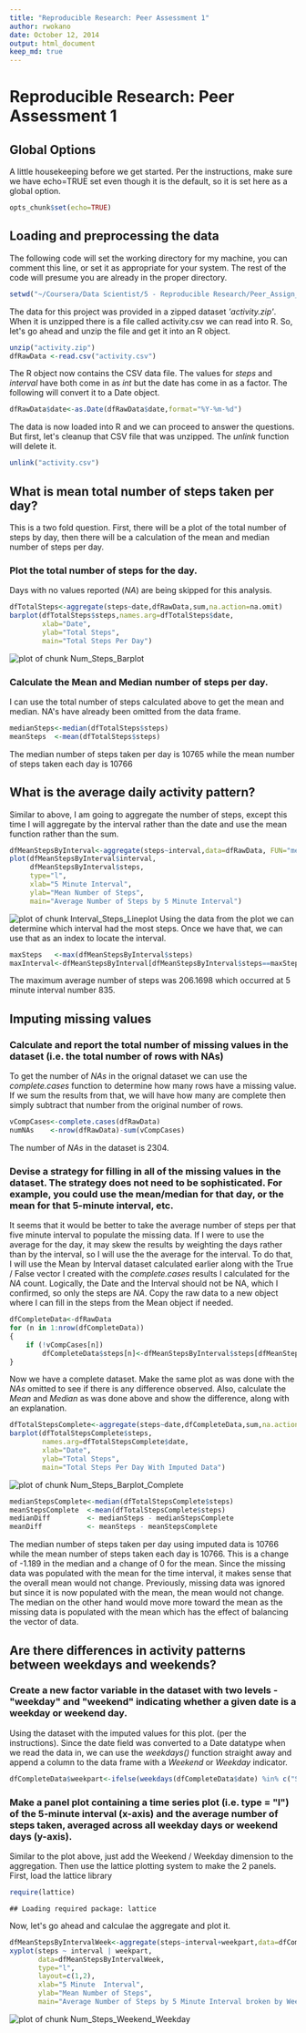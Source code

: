 ```yaml
---
title: "Reproducible Research: Peer Assessment 1"
author: rwokano
date: October 12, 2014
output: html_document
keep_md: true
---
```


Reproducible Research: Peer Assessment 1
========================================
## Global Options
A little housekeeping before we get started. Per the instructions, make sure we have echo=TRUE set even though it is the default, so it is set here as a global option.

```r
opts_chunk$set(echo=TRUE)
```

## Loading and preprocessing the data
The following code will set the working directory for my machine, you can comment this line, or set it as appropriate for your system. The rest of the code will presume you are already in the proper directory. 

```r
setwd("~/Coursera/Data Scientist/5 - Reproducible Research/Peer_Assign_1")
```
The data for this project was provided in a zipped dataset *'activity.zip'*. When it is unzipped there is a file called activity.csv we can read into R. So, let's go ahead and unzip the file and get it into an R object.

```r
unzip("activity.zip")
dfRawData <-read.csv("activity.csv")
```
The R object now contains the CSV data file.  The values for *steps* and *interval* have both come in as *int* but the date has come in as a factor.  The following will convert it to a Date object.

```r
dfRawData$date<-as.Date(dfRawData$date,format="%Y-%m-%d")
```

The data is now loaded into R and we can proceed to answer the questions.  But first, let's cleanup that CSV file that was unzipped.  The *unlink* function will delete it.

```r
unlink("activity.csv")
```

## What is mean total number of steps taken per day?
This is a two fold question. First, there will be a plot of the total number of steps by day, then there will be a calculation of the mean and median number of steps per day.
### Plot the total number of steps for the day.
Days with no values reported (*NA*) are being skipped for this analysis.

```r
dfTotalSteps<-aggregate(steps~date,dfRawData,sum,na.action=na.omit)
barplot(dfTotalSteps$steps,names.arg=dfTotalSteps$date, 
        xlab="Date", 
        ylab="Total Steps", 
        main="Total Steps Per Day")
```

![plot of chunk Num_Steps_Barplot](figure/Num_Steps_Barplot.png) 
### Calculate the Mean and Median number of steps per day.
I can use the total number of steps calculated above to get the mean and median.  NA's have already been omitted from the data frame.

```r
medianSteps<-median(dfTotalSteps$steps)
meanSteps  <-mean(dfTotalSteps$steps)
```
The median number of steps taken per day is 10765 while the mean number of steps taken each day is 10766

## What is the average daily activity pattern?
Similar to above, I am going to aggregate the number of steps, except this time I will aggregate by the interval rather than the date and use the mean function rather than the sum.

```r
dfMeanStepsByInterval<-aggregate(steps~interval,data=dfRawData, FUN="mean",na.action=na.omit)
plot(dfMeanStepsByInterval$interval,
     dfMeanStepsByInterval$steps,
     type="l",
     xlab="5 Minute Interval",
     ylab="Mean Number of Steps",
     main="Average Number of Steps by 5 Minute Interval")
```

![plot of chunk Interval_Steps_Lineplot](figure/Interval_Steps_Lineplot.png) 
Using the data from the plot we can determine which interval had the most steps. Once we have that, we can use that as an index to locate the interval.

```r
maxSteps   <-max(dfMeanStepsByInterval$steps)
maxInterval<-dfMeanStepsByInterval[dfMeanStepsByInterval$steps==maxSteps,1]
```
The maximum average number of steps was 206.1698 which occurred at 5 minute interval number 835.


## Imputing missing values
### Calculate and report the total number of missing values in the dataset (i.e. the total number of rows with NAs) 
To get the number of *NAs* in the orignal dataset we can use the *complete.cases* function to determine how many rows have a missing value.  If we sum the results from that, we will have how many are complete then simply subtract that number from the original number of rows.

```r
vCompCases<-complete.cases(dfRawData)
numNAs    <-nrow(dfRawData)-sum(vCompCases)
```
The number of *NAs* in the dataset is 2304.

### Devise a strategy for filling in all of the missing values in the dataset. The strategy does not need to be sophisticated. For example, you could use the mean/median for that day, or the mean for that 5-minute interval, etc.
It seems that it would be better to take the average number of steps per that five minute interval to populate the missing data. If I were to use the average for the day, it may skew the results by weighting the days rather than by the interval, so I will use the the average for the interval.  To do that, I will use the Mean by Interval dataset calculated earlier along with the True / False vector I created with the *complete.cases* results I calculated for the *NA* count.  Logically, the Date and the Interval should not be NA, which I confirmed, so only the steps are *NA*. Copy the raw data to a new object where I can fill in the steps from the Mean object if needed.

```r
dfCompleteData<-dfRawData
for (n in 1:nrow(dfCompleteData))
{
    if (!vCompCases[n])
        dfCompleteData$steps[n]<-dfMeanStepsByInterval$steps[dfMeanStepsByInterval$interval==dfCompleteData[n,"interval"]]
}
```
Now we have a complete dataset.  Make the same plot as was done with the *NAs* omitted to see if there is any difference observed.  Also, calculate the *Mean* and *Median* as was done above and show the difference, along with an explanation.

```r
dfTotalStepsComplete<-aggregate(steps~date,dfCompleteData,sum,na.action=na.omit)
barplot(dfTotalStepsComplete$steps,
        names.arg=dfTotalStepsComplete$date, 
        xlab="Date", 
        ylab="Total Steps",
        main="Total Steps Per Day With Imputed Data")
```

![plot of chunk Num_Steps_Barplot_Complete](figure/Num_Steps_Barplot_Complete.png) 

```r
medianStepsComplete<-median(dfTotalStepsComplete$steps)
meanStepsComplete  <-mean(dfTotalStepsComplete$steps)
medianDiff         <- medianSteps - medianStepsComplete
meanDiff           <- meanSteps - meanStepsComplete
```
The median number of steps taken per day using imputed data is 10766 while the mean number of steps taken each day is 10766.
This is a change of -1.189 in the median and a change of 0 for the mean.
Since the missing data was populated with the mean for the time interval, it makes sense that the overall mean would not change. Previously, missing data was ignored but since it is now populated with the mean, the mean would not change.  
The median on the other hand would move more toward the mean as the missing data is populated with the mean which has the effect of balancing the vector of data.


## Are there differences in activity patterns between weekdays and weekends?
### Create a new factor variable in the dataset with two levels - "weekday" and "weekend" indicating whether a given date is a weekday or weekend day.
Using the dataset with the imputed values for this plot. (per the instructions). Since the date field was converted to a Date datatype when we read the data in, we can use the *weekdays()* function straight away and append a column to the data frame with a *Weekend* or *Weekday* indicator.

```r
dfCompleteData$weekpart<-ifelse(weekdays(dfCompleteData$date) %in% c("Saturday","Sunday"),"Weekend","Weekday")
```
### Make a panel plot containing a time series plot (i.e. type = "l") of the 5-minute interval (x-axis) and the average number of steps taken, averaged across all weekday days or weekend days (y-axis). 
Similar to the plot above, just add the Weekend / Weekday dimension to the aggregation. Then use the lattice plotting system to make the 2 panels.
First, load the lattice library

```r
require(lattice)
```

```
## Loading required package: lattice
```
Now, let's go ahead and calculae the aggregate and plot it.

```r
dfMeanStepsByIntervalWeek<-aggregate(steps~interval+weekpart,data=dfCompleteData, FUN="mean",na.action=na.omit)
xyplot(steps ~ interval | weekpart,
       data=dfMeanStepsByIntervalWeek,
       type="l", 
       layout=c(1,2),
       xlab="5 Minute  Interval",
       ylab="Mean Number of Steps",
       main="Average Number of Steps by 5 Minute Interval broken by Weekday / Weekend")
```

![plot of chunk Num_Steps_Weekend_Weekday](figure/Num_Steps_Weekend_Weekday.png) 


